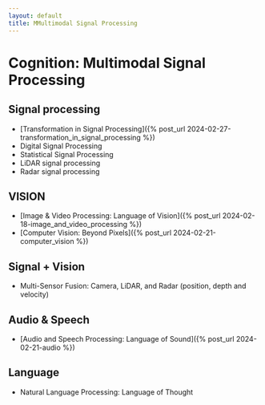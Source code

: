 ```yaml
---
layout: default
title: MMultimodal Signal Processing
---
```


# Cognition: Multimodal Signal Processing

## Signal processing 
- [Transformation in Signal Processing]({% post_url 2024-02-27-transformation_in_signal_processing %})
- Digital Signal Processing 
- Statistical Signal Processing 
- LiDAR signal processing 
- Radar signal processing 

## VISION 
- [Image & Video Processing: Language of Vision]({% post_url 2024-02-18-image_and_video_processing %})
- [Computer Vision: Beyond Pixels]({% post_url 2024-02-21-computer_vision %})

## Signal + Vision 
- Multi-Sensor Fusion: Camera, LiDAR, and Radar (position, depth and velocity)

## Audio & Speech
- [Audio and Speech Processing: Language of Sound]({% post_url 2024-02-21-audio %})

## Language 
- Natural Language Processing: Language of Thought

